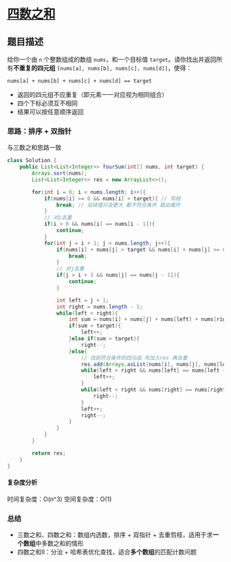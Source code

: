 # [四数之和](四数之和"[题目地址](https://leetcode.cn/problems/4sum/description/)")

## 题目描述
给你一个由 `n` 个整数组成的数组 `nums`，和一个目标值 `target`。请你找出并返回所有**不重复的四元组** `[nums[a], nums[b], nums[c], nums[d]]`，使得：

`nums[a] + nums[b] + nums[c] + nums[d] == target`

- 返回的四元组不应重复（即元素一一对应视为相同组合）
- 四个下标必须互不相同
- 结果可以按任意顺序返回

### 思路：排序 + 双指针

与三数之和思路一致

```java
class Solution {
    public List<List<Integer>> fourSum(int[] nums, int target) {
        Arrays.sort(nums);
        List<List<Integer>> res = new ArrayList<>();

        for(int i = 0; i < nums.length; i++){
            if(nums[i] >= 0 && nums[i] > target){ // 剪枝
                break; // 后续值只会更大 都不符合条件 跳出循环
            }
            // 对i去重
            if(i > 0 && nums[i] == nums[i - 1]){
                continue;
            }
            for(int j = i + 1; j < nums.length; j++){
                if(nums[i] + nums[j] > target && nums[i] + nums[j] >= 0){ // 剪枝
                    break;
                }
                // 对j去重
                if(j > i + 1 && nums[j] == nums[j - 1]){
                    continue;
                }

                int left = j + 1;
                int right = nums.length - 1;
                while(left < right){
                    int sum = nums[i] + nums[j] + nums[left] + nums[right];
                    if(sum < target){
                        left++;
                    }else if(sum > target){
                        right--;
                    }else{
                        // 找到符合条件的四元组 先加入res 再去重
                        res.add(Arrays.asList(nums[i], nums[j], nums[left], nums[right]));
                        while(left < right && nums[left] == nums[left + 1]){
                            left++;
                        }
                        while(left < right && nums[right] == nums[right - 1]){
                            right--;
                        }
                        left++;
                        right--;
                    }
                }
            }
        }

        return res;
    }
}
```

#### 复杂度分析
时间复杂度：O(n^3)
空间复杂度：O(1)

### 总结
- 三数之和、四数之和：数组内选数，排序 + 双指针 + 去重剪枝，适用于求**一个数组**中多数之和的情形
- 四数之和II：分治 + 哈希表优化查找，适合**多个数组**的匹配计数问题